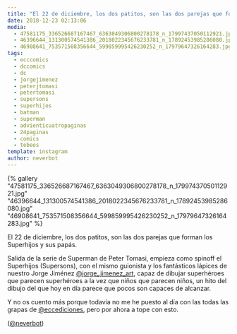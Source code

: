 ```yaml
---
title: "El 22 de diciembre, los dos patitos, son las dos parejas que forman los Superhijos y sus papás"
date: 2018-12-23 02:13:06
media: 
  - 47581175_336526687167467_6363049306800278178_n_17997437050112921.jpg
  - 46396644_131300574541386_2018022345676233781_n_17892453985286080.jpg
  - 46908641_753571508356644_599859995426230252_n_17979647326164283.jpg
tags: 
  - ecccomics
  - dccomics
  - dc
  - jorgejimenez
  - peterjtomasi
  - petertomasi
  - supersons
  - superhijos
  - batman
  - superman
  - advienticuatropaginas
  - 24paginas
  - comics
  - tebeos
template: instagram
author: neverbot
---
```


{% gallery "47581175_336526687167467_6363049306800278178_n_17997437050112921.jpg" "46396644_131300574541386_2018022345676233781_n_17892453985286080.jpg" "46908641_753571508356644_599859995426230252_n_17979647326164283.jpg" %}

El 22 de diciembre, los dos patitos, son las dos parejas que forman los Superhijos y sus papás.

Salida de la serie de Superman de Peter Tomasi, empieza como spinoff el Superhijos (Supersons), con el mismo guionista y los fantásticos lápices de nuestro Jorge Jiménez [@jorge_jimenez_art](https://instagram.com/jorge_jimenez_art), capaz de dibujar superhéroes que parecen superhéroes a la vez que niños que parecen niños, un hito del dibujo del que hoy en día parece que pocos son capaces de alcanzar.

Y no os cuento más porque todavía no me he puesto al día con las todas las grapas de [@eccediciones](https://instagram.com/eccediciones), pero por ahora a tope con esto.

([@neverbot](https://instagram.com/neverbot))
